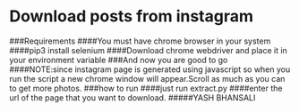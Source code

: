 # Download posts from instagram
###Requirements
####You must have chrome browser in your system
####pip3 install selenium
####Download chrome webdriver and place it in your environment variable
###And now you are good to go
####NOTE:since instagram page is generated using javascript so when you run the script a new chrome window will appear.Scroll as much as you can to get more photos.
###how to run
####just run extract.py
####enter the url of the page that you want to download.
#####YASH BHANSALI
